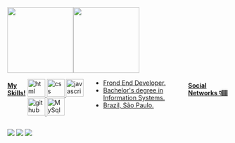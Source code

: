 <!-- ## Hey🏽 -->

<!-- ### I'm Alexandro Flórido 👨🏿‍💻
 -->
<div>
    <a href="https://github.com/alexrelance" style="display: flex">
    <img sytle="display: inline_block" height="150em" src="https://github-readme-stats.vercel.app/api?username=alexrelance&show_icons=true&theme=buefy&include_all_commits=true&count_private=true"/>
    <img sytle="display: inline_block" height="150em" src="https://github-readme-stats.vercel.app/api/top-langs/?username=alexrelance&layout=compact&langs_count=7&theme=buefy"/>
</div>
 

 
 
#### My Skills!

<img src="https://cdn.jsdelivr.net/gh/devicons/devicon/icons/html5/html5-plain.svg" alt="html" width="40" height="40" style="max-width:100%;"></img>
<img src="https://cdn.jsdelivr.net/gh/devicons/devicon/icons/css3/css3-plain.svg" alt="css" width="40" height="40" style="max-width:100%;"></img>
<img src="https://cdn.jsdelivr.net/gh/devicons/devicon/icons/javascript/javascript-plain.svg" alt="javascript" width="40" height="40" style="max-width:100%;"></img>
<img src="https://cdn.icon-icons.com/icons2/936/PNG/512/github-logo_icon-icons.com_73546.png" alt="github" width="40" height="40" style="max-width:100%;"></img>
<img src="https://cdn.jsdelivr.net/gh/devicons/devicon/icons/mysql/mysql-original.svg" alt="MySql" width="40" height="40" style="max-width:100%;"></img> 
<!--

<img src="https://cdn.icon-icons.com/icons2/2415/PNG/512/bootstrap_plain_logo_icon_146619.png" alt="bootstrap" width="40" height="40" style="max-width:100%;"></img> 
<img src="https://cdn.icon-icons.com/icons2/2107/PNG/512/file_type_reactjs_icon_130205.png" alt="React" width="40" height="40" style="max-width:100%;"></img> 

-->
          


<!-- #### Learning 💡 -->

- Frond End Developer.
- Bachelor's degree in Information Systems.
- Brazil, São Paulo.

#### Social Networks 👇🏽


   <a href="https://www.instagram.com/alexrelance/" target="_blank"><img src="https://img.shields.io/badge/-Instagram-6633cc?style=flat-square&logo=instagram&logoColor=white" target="_aablanaak"></a> 
   <a href="mailto:alexrelance@gmail.com" target="_blank"><img src="https://img.shields.io/badge/-Email-6633cc?style=flat-square&logo=Gmail&logoColor=white" target="_blank"></a> 
<a href="https://www.linkedin.com/in/alexflorido/" target="_blank"><img src="https://img.shields.io/badge/-Linkedin-6633cc?style=flat-square&logo=Linkedin&logoColor=white" target="_blank"></a>
